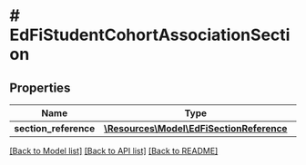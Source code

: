 # # EdFiStudentCohortAssociationSection

## Properties

Name | Type | Description | Notes
------------ | ------------- | ------------- | -------------
**section_reference** | [**\Resources\Model\EdFiSectionReference**](EdFiSectionReference.md) |  |

[[Back to Model list]](../../README.md#models) [[Back to API list]](../../README.md#endpoints) [[Back to README]](../../README.md)
